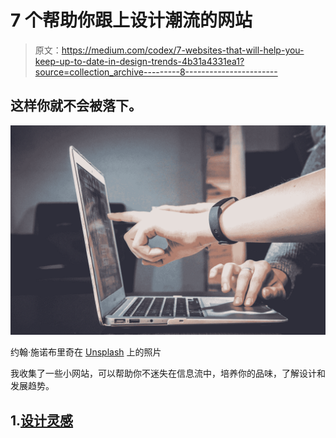 # 7 个帮助你跟上设计潮流的网站

> 原文：<https://medium.com/codex/7-websites-that-will-help-you-keep-up-to-date-in-design-trends-4b31a4331ea1?source=collection_archive---------8----------------------->

## 这样你就不会被落下。

![](img/9b14796c6d21a5e70b22f804e9ea718d.png)

约翰·施诺布里奇在 [Unsplash](https://unsplash.com?utm_source=medium&utm_medium=referral) 上的照片

我收集了一些小网站，可以帮助你不迷失在信息流中，培养你的品味，了解设计和发展趋势。

## 1.[设计灵感](https://www.designspiration.com/)